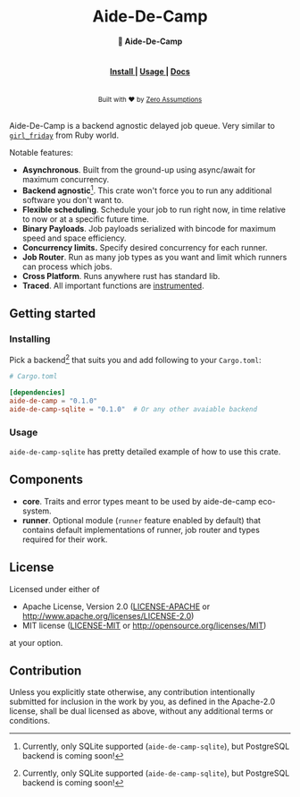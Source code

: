 <h1 align="center">Aide-De-Camp</h1>
<div align="center">
 <strong>
   💂 Aide-De-Camp
 </strong>
</div>

<br />


<div align="center">
  <h4>
    <a href="#install">
      Install
    </a>
    <span> | </span>
    <a href="#usage">
      Usage
    </a>
    <span> | </span>
    <a href="https://docs.rs/aide-de-camp">
      Docs
    </a>
  </h4>
</div>

<br />

<div align="center">
  <small>Built with ❤️ by <a href="https://zeroassumptions.dev">Zero Assumptions</a></small>
</div>

<br />

Aide-De-Camp is a backend agnostic delayed job queue. Very similar to [`girl_friday`](https://github.com/mperham/girl_friday) from Ruby world.

Notable features:

- **Asynchronous**. Built from the ground-up using async/await for maximum concurrency.
- **Backend agnostic**[^1]. This crate won't force you to run any additional software you don't want to.
- **Flexible scheduling**. Schedule your job to run right now, in time relative to now or at a specific future time.
- **Binary Payloads**. Job payloads serialized with bincode for maximum speed and space efficiency.
- **Concurrency limits.** Specify desired concurrency for each runner.
- **Job Router**. Run as many job types as you want and limit which runners can process which jobs.
- **Cross Platform**. Runs anywhere rust has standard lib.
- **Traced**. All important functions are [instrumented](https://github.com/tokio-rs/tracing).

## Getting started

### Installing

Pick a backend[^1] that suits you and add following to your `Cargo.toml`:

```toml
# Cargo.toml

[dependencies]
aide-de-camp = "0.1.0"
aide-de-camp-sqlite = "0.1.0"  # Or any other avaiable backend
```



### Usage

`aide-de-camp-sqlite` has pretty detailed example of how to use this crate.

## Components

- **core**. Traits and error types meant to be used by aide-de-camp eco-system.
- **runner**. Optional module (`runner` feature enabled by default) that contains default implementations of runner, job router and types required for their work.

[^1]: Currently, only SQLite supported (`aide-de-camp-sqlite`), but PostgreSQL backend is coming soon!

## License

Licensed under either of

-   Apache License, Version 2.0
    ([LICENSE-APACHE](https://github.com/ZeroAssumptions/aide-de-camp/blob/main/LICENSE-APACHE) or http://www.apache.org/licenses/LICENSE-2.0)
-   MIT license
    ([LICENSE-MIT](https://github.com/ZeroAssumptions/aide-de-camp/blob/main/LICENSE-MIT) or http://opensource.org/licenses/MIT)

at your option.

## Contribution

Unless you explicitly state otherwise, any contribution intentionally submitted
for inclusion in the work by you, as defined in the Apache-2.0 license, shall be
dual licensed as above, without any additional terms or conditions.
